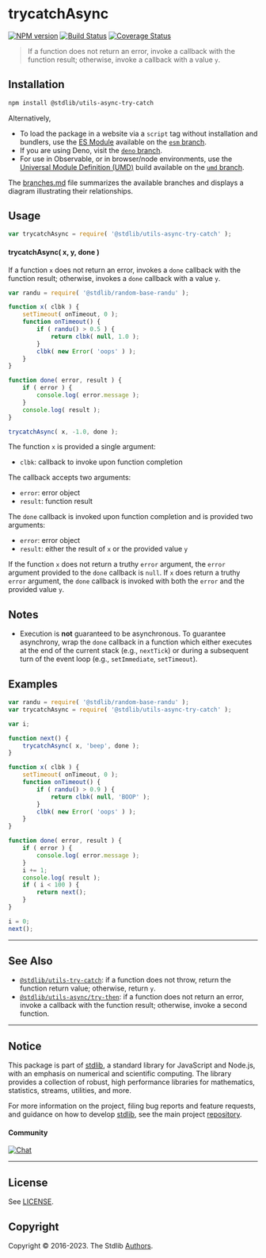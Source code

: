 <!--

@license Apache-2.0

Copyright (c) 2018 The Stdlib Authors.

Licensed under the Apache License, Version 2.0 (the "License");
you may not use this file except in compliance with the License.
You may obtain a copy of the License at

   http://www.apache.org/licenses/LICENSE-2.0

Unless required by applicable law or agreed to in writing, software
distributed under the License is distributed on an "AS IS" BASIS,
WITHOUT WARRANTIES OR CONDITIONS OF ANY KIND, either express or implied.
See the License for the specific language governing permissions and
limitations under the License.

-->

# trycatchAsync

[![NPM version][npm-image]][npm-url] [![Build Status][test-image]][test-url] [![Coverage Status][coverage-image]][coverage-url] <!-- [![dependencies][dependencies-image]][dependencies-url] -->

> If a function does not return an error, invoke a callback with the function result; otherwise, invoke a callback with a value `y`.

<!-- Section to include introductory text. Make sure to keep an empty line after the intro `section` element and another before the `/section` close. -->

<section class="intro">

</section>

<!-- /.intro -->

<!-- Package usage documentation. -->

<section class="installation">

## Installation

```bash
npm install @stdlib/utils-async-try-catch
```

Alternatively,

-   To load the package in a website via a `script` tag without installation and bundlers, use the [ES Module][es-module] available on the [`esm` branch][esm-url].
-   If you are using Deno, visit the [`deno` branch][deno-url].
-   For use in Observable, or in browser/node environments, use the [Universal Module Definition (UMD)][umd] build available on the [`umd` branch][umd-url].

The [branches.md][branches-url] file summarizes the available branches and displays a diagram illustrating their relationships.

</section>

<section class="usage">

## Usage

```javascript
var trycatchAsync = require( '@stdlib/utils-async-try-catch' );
```

#### trycatchAsync( x, y, done )

If a function `x` does not return an error, invokes a `done` callback with the function result; otherwise, invokes a `done` callback with a value `y`.

```javascript
var randu = require( '@stdlib/random-base-randu' );

function x( clbk ) {
    setTimeout( onTimeout, 0 );
    function onTimeout() {
        if ( randu() > 0.5 ) {
            return clbk( null, 1.0 );
        }
        clbk( new Error( 'oops' ) );
    }
}

function done( error, result ) {
    if ( error ) {
        console.log( error.message );
    }
    console.log( result );
}

trycatchAsync( x, -1.0, done );
```

The function `x` is provided a single argument:

-   `clbk`: callback to invoke upon function completion

The callback accepts two arguments:

-   `error`: error object
-   `result`: function result

The `done` callback is invoked upon function completion and is provided two arguments:

-   `error`: error object
-   `result`: either the result of `x` or the provided value `y`

If the function `x` does not return a truthy `error` argument, the `error` argument provided to the `done` callback is `null`. If `x` does return a truthy `error` argument, the `done` callback is invoked with both the `error` and the provided value `y`.

</section>

<!-- /.usage -->

<!-- Package usage notes. Make sure to keep an empty line after the `section` element and another before the `/section` close. -->

<section class="notes">

## Notes

-   Execution is **not** guaranteed to be asynchronous. To guarantee asynchrony, wrap the `done` callback in a function which either executes at the end of the current stack (e.g., `nextTick`) or during a subsequent turn of the event loop (e.g., `setImmediate`, `setTimeout`).

</section>

<!-- /.notes -->

<!-- Package usage examples. -->

<section class="examples">

## Examples

<!-- eslint no-undef: "error" -->

```javascript
var randu = require( '@stdlib/random-base-randu' );
var trycatchAsync = require( '@stdlib/utils-async-try-catch' );

var i;

function next() {
    trycatchAsync( x, 'beep', done );
}

function x( clbk ) {
    setTimeout( onTimeout, 0 );
    function onTimeout() {
        if ( randu() > 0.9 ) {
            return clbk( null, 'BOOP' );
        }
        clbk( new Error( 'oops' ) );
    }
}

function done( error, result ) {
    if ( error ) {
        console.log( error.message );
    }
    i += 1;
    console.log( result );
    if ( i < 100 ) {
        return next();
    }
}

i = 0;
next();
```

</section>

<!-- /.examples -->

<!-- Section to include cited references. If references are included, add a horizontal rule *before* the section. Make sure to keep an empty line after the `section` element and another before the `/section` close. -->

<section class="references">

</section>

<!-- /.references -->

<!-- Section for related `stdlib` packages. Do not manually edit this section, as it is automatically populated. -->

<section class="related">

* * *

## See Also

-   <span class="package-name">[`@stdlib/utils-try-catch`][@stdlib/utils/try-catch]</span><span class="delimiter">: </span><span class="description">if a function does not throw, return the function return value; otherwise, return `y`.</span>
-   <span class="package-name">[`@stdlib/utils-async/try-then`][@stdlib/utils/async/try-then]</span><span class="delimiter">: </span><span class="description">if a function does not return an error, invoke a callback with the function result; otherwise, invoke a second function.</span>

</section>

<!-- /.related -->

<!-- Section for all links. Make sure to keep an empty line after the `section` element and another before the `/section` close. -->


<section class="main-repo" >

* * *

## Notice

This package is part of [stdlib][stdlib], a standard library for JavaScript and Node.js, with an emphasis on numerical and scientific computing. The library provides a collection of robust, high performance libraries for mathematics, statistics, streams, utilities, and more.

For more information on the project, filing bug reports and feature requests, and guidance on how to develop [stdlib][stdlib], see the main project [repository][stdlib].

#### Community

[![Chat][chat-image]][chat-url]

---

## License

See [LICENSE][stdlib-license].


## Copyright

Copyright &copy; 2016-2023. The Stdlib [Authors][stdlib-authors].

</section>

<!-- /.stdlib -->

<!-- Section for all links. Make sure to keep an empty line after the `section` element and another before the `/section` close. -->

<section class="links">

[npm-image]: http://img.shields.io/npm/v/@stdlib/utils-async-try-catch.svg
[npm-url]: https://npmjs.org/package/@stdlib/utils-async-try-catch

[test-image]: https://github.com/stdlib-js/utils-async-try-catch/actions/workflows/test.yml/badge.svg?branch=main
[test-url]: https://github.com/stdlib-js/utils-async-try-catch/actions/workflows/test.yml?query=branch:main

[coverage-image]: https://img.shields.io/codecov/c/github/stdlib-js/utils-async-try-catch/main.svg
[coverage-url]: https://codecov.io/github/stdlib-js/utils-async-try-catch?branch=main

<!--

[dependencies-image]: https://img.shields.io/david/stdlib-js/utils-async-try-catch.svg
[dependencies-url]: https://david-dm.org/stdlib-js/utils-async-try-catch/main

-->

[chat-image]: https://img.shields.io/gitter/room/stdlib-js/stdlib.svg
[chat-url]: https://app.gitter.im/#/room/#stdlib-js_stdlib:gitter.im

[stdlib]: https://github.com/stdlib-js/stdlib

[stdlib-authors]: https://github.com/stdlib-js/stdlib/graphs/contributors

[umd]: https://github.com/umdjs/umd
[es-module]: https://developer.mozilla.org/en-US/docs/Web/JavaScript/Guide/Modules

[deno-url]: https://github.com/stdlib-js/utils-async-try-catch/tree/deno
[umd-url]: https://github.com/stdlib-js/utils-async-try-catch/tree/umd
[esm-url]: https://github.com/stdlib-js/utils-async-try-catch/tree/esm
[branches-url]: https://github.com/stdlib-js/utils-async-try-catch/blob/main/branches.md

[stdlib-license]: https://raw.githubusercontent.com/stdlib-js/utils-async-try-catch/main/LICENSE

<!-- <related-links> -->

[@stdlib/utils/try-catch]: https://github.com/stdlib-js/utils-try-catch

[@stdlib/utils/async/try-then]: https://github.com/stdlib-js/utils-async-try-then

<!-- </related-links> -->

</section>

<!-- /.links -->
